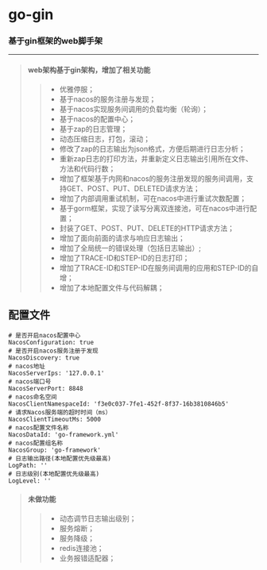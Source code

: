 # go-gin
### 基于gin框架的web脚手架

---

>#### web架构基于gin架构，增加了相关功能
>> + 优雅停服；
>> + 基于nacos的服务注册与发现；
>> + 基于nacos实现服务间调用的负载均衡（轮询）；
>> + 基于nacos的配置中心；
>> + 基于zap的日志管理；
>> + 动态压缩日志，打包，滚动；
>> + 修改了zap的日志输出为json格式，方便后期进行日志分析；
>> + 重新zap日志的打印方法，并重新定义日志输出引用所在文件、方法和代码行数；
>> + 增加了框架基于内网和nacos的服务注册发现的服务间调用，支持GET、POST、PUT、DELETED请求方法；
>> + 增加了内部调用重试机制，可在nacos中进行重试次数配置；
>> + 基于gorm框架，实现了读写分离双连接池，可在nacos中进行配置；
>> + 封装了GET、POST、PUT、DELETE的HTTP请求方法；
>> + 增加了面向前面的请求与响应日志输出；
>> + 增加了全局统一的错误处理（包括日志输出）;
>> + 增加了TRACE-ID和STEP-ID的日志打印；
>> + 增加了TRACE-ID和STEP-ID在服务间调用的应用和STEP-ID的自增；
>> + 增加了本地配置文件与代码解耦；

## 配置文件
```
# 是否开启nacos配置中心
NacosConfiguration: true
# 是否开启nacos服务注册于发现
NacosDiscovery: true
# nacos地址
NacosServerIps: '127.0.0.1'
# nacos端口号
NacosServerPort: 8848
# nacos命名空间
NacosClientNamespaceId: 'f3e0c037-7fe1-452f-8f37-16b3810846b5'
# 请求Nacos服务端的超时时间（ms）
NacosClientTimeoutMs: 5000
# nacos配置文件名称
NacosDataId: 'go-framework.yml'
# nacos配置组名称
NacosGroup: 'go-framework'
# 日志输出路径(本地配置优先级最高)
LogPath: ''
# 日志级别(本地配置优先级最高)
LogLevel: ''
```

>#### 未做功能
>> + 动态调节日志输出级别；
>> + 服务熔断；
>> + 服务降级；
>> + redis连接池；
>> + 业务报错适配器；
